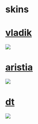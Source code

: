 # skins
# [vladik](https://drive.google.com/drive/folders/1I_qnpg4useARiK5q71xKxU_pXW9JwGZg?usp=sharing)
<img src="https://cdn.discordapp.com/attachments/692660729626492959/1162713705318977666/screenshot947.png"/>

# [aristia](https://drive.google.com/drive/folders/1wQcgkRDsDxUI6qvKOdpAUho5Uy_MZyyv?usp=sharing)
<img src="https://cdn.discordapp.com/attachments/1147506286242566305/1147509711768408174/screenshot916.png"/>

# [dt](https://drive.google.com/drive/folders/10Zexq9fnSLRJBe6EjXwDdNg-TzixEKAT?usp=sharing)
<img src="https://cdn.discordapp.com/attachments/1147506286242566305/1147514288785862728/screenshot917.png"/>


